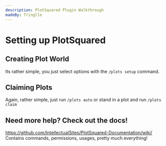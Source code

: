 ```yaml
---
description: PlotSquared Plugin Walkthrough
madeBy: Tringlle
---
```


# Setting up PlotSquared

## Creating Plot World
Its rather simple, you just select options with the `/plots setup` command.

## Claiming Plots
Again, rather simple, just run `/plots auto` or stand in a plot and run `/plots claim`

## Need more help? Check out the docs!
https://github.com/IntellectualSites/PlotSquared-Documentation/wiki/
Contains commands, permissions, usages, pretty much everything!
